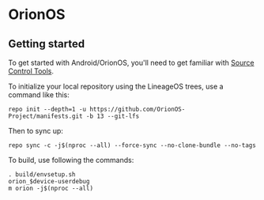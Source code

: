 OrionOS
===========

Getting started
---------------

To get started with Android/OrionOS, you'll need to get familiar with [Source Control Tools](https://source.android.com/setup/develop).

To initialize your local repository using the LineageOS trees, use a command like this:
```
repo init --depth=1 -u https://github.com/OrionOS-Project/manifests.git -b 13 --git-lfs
```
Then to sync up:
```
repo sync -c -j$(nproc --all) --force-sync --no-clone-bundle --no-tags
```
To build, use following the commands:
```
. build/envsetup.sh
orion_$device-userdebug
m orion -j$(nproc --all)
```

